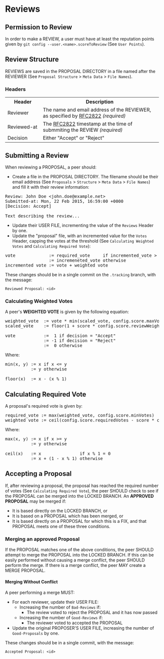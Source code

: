 # Reviews

## Permission to Review

In order to make a REVIEW, a user must have at least the reputation points given by `git config --user.<name>.scoreToReview` (See `User Points`).

## Review Structure
REVIEWS are saved in the PROPOSAL DIRECTORY in a file named after the REVIEWER (See `Proposal Structure` &gt; `Meta Data` &gt; `File Names`).

### Headers
<table>
	<tr>
		<th width="100px">Header</th>
		<th>Description</th>
	</tr>
	<tr>
		<td>Reviewer</td>
		<td>The name and email address of the REVIEWER, as specified by <a href="http://www.ietf.org/rfc/rfc2822.txt">RFC2822</a> <i>(required)</i></td>
	</tr>
	<tr>
		<td>Reviewed-at</td>
		<td>The <a href="http://www.ietf.org/rfc/rfc2822.txt">RFC2822</a> timestamp at the time of submmiting the REVIEW <i>(required)</i></td>
	</tr>
	<tr>
		<td>Decision</td>
		<td>Either "Accept" or "Reject"</td>
	</tr>
</table>

## Submitting a Review

When reviewing a PROPOSAL, a peer should:

* Create a file in the PROPOSAL DIRECTORY. The filename should be their email address (See `Proposals` &gt; `Structure` &gt; `Meta Data` &gt; `File Names`) and fill it with their review information:

<pre>
Review: John Doe &lt;john.doe@example.net&gt;
Submitted-at: Mon, 22 Feb 2015, 16:59:00 +0000
[Decision: Accept]

Text describing the review...
</pre>

* Update their USER FILE, incrementing the value of the `Reviews` Header by one.
* Update the "proposal" file, with an incremented value for the `Votes` Header, capping the votes at the threshold (See `Calculating Weighted Votes` and `Calculating Required Vote`):

<pre>
vote             := required_vote     if incremented_vote > required_vote
                 := incremeneted_vote otherwise
incremented_vote := vote + weighted_vote
</pre>

These changes should be in a single commit on the `.tracking` branch, with the message:

`Reviewed Proposal: <id>`

### Calculating Weighted Votes

A peer's **WEIGHTED VOTE** is given by the following equation:

<pre>
weighted_vote  := vote * min(scaled_vote, config.score.maxVote)
scaled_vote    := floor(1 + score * config.score.reviewWeight)

vote           :=  1 if decision = "Accept"
               := -1 if decision = "Reject"
               :=  0 otherwise
</pre>

Where:
<pre>
min(x, y) := x if x &lt;= y
          := y otherwise

floor(x)  := x - (x % 1)
</pre>

## Calculating Required Vote

A proposal's required vote is given by:

<pre>
required_vote := max(weighted_vote, config.score.minVotes)
weighted_vote := ceil(config.score.requiredVotes - score * config.score.proposalWeight)
</pre>

Where:
<pre>
max(x, y) := x if x &gt;= y
          := y otherwise

ceil(x)   := x               if x % 1 = 0
          := x + (1 - x % 1) otherwise
</pre>

## Accepting a Proposal
If, after reviewing a proposal, the proposal has reached the required number of votes (See `Calculating Required Vote`), the peer SHOULD check to see if the PROPOSAL can be merged into the LOCKED BRANCH. An **APPROVED PROPOSAL** may be merged if:

* It is based directly on the LOCKED BRANCH, or
* It is based on a PROPOSAL which has been merged, or
* It is based directly on a PROPOSAL for which this is a FIX, and that PROPOSAL meets one of these three conditions.

### Merging an approved Proposal
If the PROPOSAL matches one of the above conditions, the peer SHOULD attempt to merge the PROPOSAL into the LOCKED BRANCH. If this can be easily performed without causing a merge conflict, the peer SHOULD perform the merge. If there is a merge conflict, the peer MAY create a MERGE PROPOSAL.

#### Merging Without Conflict
A peer performing a merge MUST:

* For each reviewer, update their USER FILE:
	* Increasing the number of `Bad-Reviews` if:
		* The review voted to reject the PROPOSAL and it has now passed
	* Increasing the number of `Good-Reviews` if:
		* The reviewer voted to accepted the PROPOSAL
* Update the original PROPOSER'S USER FILE, increasing the number of `Good-Proposals` by one.

These changes should be in a single commit, with the message:

`Accepted Proposal: <id>`